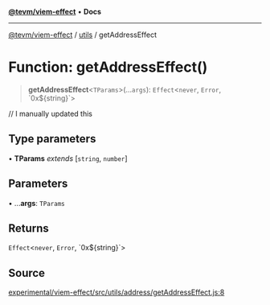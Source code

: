 [**@tevm/viem-effect**](../../README.md) • **Docs**

***

[@tevm/viem-effect](../../modules.md) / [utils](../README.md) / getAddressEffect

# Function: getAddressEffect()

> **getAddressEffect**\<`TParams`\>(...`args`): `Effect`\<`never`, `Error`, \`0x$\{string\}\`\>

// I manually updated this

## Type parameters

• **TParams** *extends* [`string`, `number`]

## Parameters

• ...**args**: `TParams`

## Returns

`Effect`\<`never`, `Error`, \`0x$\{string\}\`\>

## Source

[experimental/viem-effect/src/utils/address/getAddressEffect.js:8](https://github.com/evmts/tevm-monorepo/blob/main/experimental/viem-effect/src/utils/address/getAddressEffect.js#L8)
